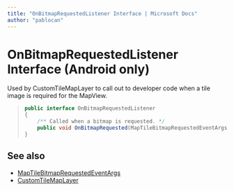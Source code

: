 ```yaml
---
title: "OnBitmapRequestedListener Interface | Microsoft Docs"
author: "pablocan"
---
```


# OnBitmapRequestedListener Interface (Android only)

Used by CustomTileMapLayer to call out to developer code when a tile image is required for the MapView.

>```java
> public interface OnBitmapRequestedListener
> {
>     /** Called when a bitmap is requested. */
>     public void OnBitmapRequested(MapTileBitmapRequestedEventArgs e);
> }
>```

## See also

* [MapTileBitmapRequestedEventArgs](MapTileBitmapRequestedEventArgs-class.md)
* [CustomTileMapLayer](../CustomTileMapLayer-class.md)